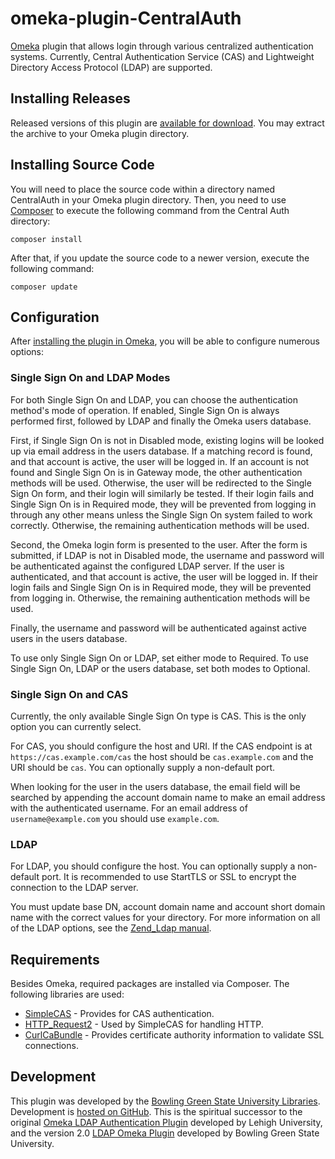 # omeka-plugin-CentralAuth
[Omeka](http://omeka.org/) plugin that allows login through various centralized authentication systems. Currently, Central Authentication Service (CAS) and Lightweight Directory Access Protocol (LDAP) are supported.

## Installing Releases
Released versions of this plugin are [available for download](https://github.com/BGSU-LITS/omeka-plugin-CentralAuth/releases). You may extract the archive to your Omeka plugin directory.

## Installing Source Code
You will need to place the source code within a directory named CentralAuth in your Omeka plugin directory. Then, you need to use [Composer](http://getcomposer.org/) to execute the following command from the Central Auth directory: 

`composer install` 

After that, if you update the source code to a newer version, execute the following command: 

`composer update`

## Configuration
After [installing the plugin in Omeka](http://omeka.org/codex/Managing_Plugins_2.0), you will be able to configure numerous options:

### Single Sign On and LDAP Modes
For both Single Sign On and LDAP, you can choose the authentication method's mode of operation. If enabled, Single Sign On is always performed first, followed by LDAP and finally the Omeka users database.

First, if Single Sign On is not in Disabled mode, existing logins will be looked up via email address in the users database. If a matching record is found, and that account is active, the user will be logged in. If an account is not found and Single Sign On is in Gateway mode, the other authentication methods will be used. Otherwise, the user will be redirected to the Single Sign On form, and their login will similarly be tested. If their login fails and Single Sign On is in Required mode, they will be prevented from logging in through any other means unless the Single Sign On system failed to work correctly. Otherwise, the remaining authentication methods will be used.

Second, the Omeka login form is presented to the user. After the form is submitted, if LDAP is not in Disabled mode, the username and password will be authenticated against the configured LDAP server. If the user is authenticated, and that account is active, the user will be logged in. If their login fails and Single Sign On is in Required mode, they will be prevented from logging in. Otherwise, the remaining authentication methods will be used.

Finally, the username and password will be authenticated against active users in the users database.

To use only Single Sign On or LDAP, set either mode to Required. To use Single Sign On, LDAP or the users database, set both modes to Optional.

### Single Sign On and CAS
Currently, the only available Single Sign On type is CAS. This is the only option you can currently select.

For CAS, you should configure the host and URI. If the CAS endpoint is at `https://cas.example.com/cas` the host should be `cas.example.com` and the URI should be `cas`. You can optionally supply a non-default port.

When looking for the user in the users database, the email field will be searched by appending the account domain name to make an email address with the authenticated username. For an email address of `username@example.com` you should use `example.com`.

### LDAP
For LDAP, you should configure the host. You can optionally supply a non-default port. It is recommended to use StartTLS or SSL to encrypt the connection to the LDAP server. 

You must update base DN, account domain name and account short domain name with the correct values for your directory. For more information on all of the LDAP options, see the [Zend_Ldap manual](http://framework.zend.com/manual/1.12/en/zend.ldap.api.html).

## Requirements
Besides Omeka, required packages are installed via Composer. The following libraries are used:

* [SimpleCAS](https://github.com/saltybeagle/SimpleCAS) - Provides for CAS authentication.
* [HTTP_Request2](http://pear.php.net/HTTP_Request2) - Used by SimpleCAS for handling HTTP.
* [CurlCaBundle](https://github.com/Kdyby/CurlCaBundle) - Provides certificate authority information to validate SSL connections.

## Development
This plugin was developed by the [Bowling Green State University Libraries](http://www.bgsu.edu/library.html). Development is [hosted on GitHub](https://github.com/BGSU-LITS/omeka-plugin-CentralAuth). This is the spiritual successor to the original [Omeka LDAP Authentication Plugin](https://code.google.com/p/omeka-ldap-plugin/) developed by Lehigh University, and the version 2.0 [LDAP Omeka Plugin](https://github.com/BGSU-LITS/LDAP-Plugin) developed by Bowling Green State University.





